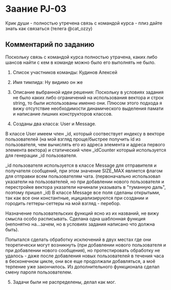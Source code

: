 Заание PJ-03
======
Крик души - полностью утречена связь с командой курса - плиз дайте знать как связаться (телега @cat_ozzy)

Комментарий по заданию
-----------
Поскольку связь с командой курса полностью утрачена, каких либо шансов найти с кем в команде можно было его выполнять не было.
1. Cписок участников команды: Кудинов Алексей
2. Имя тимлида: Ну видимо он же
3. Описание выбранной идеи решения: Поскольку в условиях задания не было каких либо ограничений на использования вектора и строк string, то были использованы именно они. 
Плюсом этого подхода я вижу отсутствие необходимости динамического выделения памати и написание лишних конструкторов классов. 

4. Созданы два класса: User и Message. 

В классе User имеем член _id, который соотвествует индексу в векторе пользователей (на мой взгляд проще/быстрее получить id из пользователя, чем вычислять его из адреса элемента и адреса первого элемента вектора)
и статический член _idCounter который используется для генерации _id пользователя.

_id пользователя используется в классе Message для отправителя и получателя сообщений, при этом значение SIZE_MAX является флагом для отправки всем пользователям чата.
(первоначально использовал указатели на пользователей, но при добавлении нового пользователя и перестройке вектора указатели начинали указывать в "туманную даль", поэтому пришел _id)
В классе Message все поля сделаны открытыми, так как все они константные, ицициализируются при создании и городить геттеры-сеттеры на мой взгляд - перебор.

Назначение пользовательских функций ясно из их названий, не вижу смысла особо расписывать. Сделана одна шаблонная функция (непонятно на...зачем, но в условиях задания написано что должна быть).

Попытался сделать обработку исключений в двух местах где они теоретически могут возникнуть (при добавлении нового пользователя и при добавлении нового сообщения), но протестировать обработку не удалось - 
даже после добавления новых пользователей в течения часа в бесконечном цикле, они все еще продолжали добавляться, а моё терпение уже закончилось. Из дополнительного функционала сделал смену пароля пользователем.

5. Задачи были не распределены, делал как мог.
